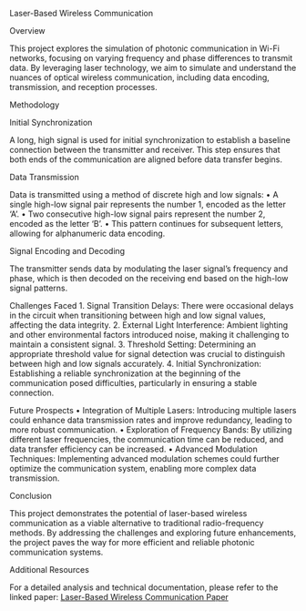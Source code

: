 Laser-Based Wireless Communication

Overview

This project explores the simulation of photonic communication in Wi-Fi networks, focusing on varying frequency and phase differences to transmit data. By leveraging laser technology, we aim to simulate and understand the nuances of optical wireless communication, including data encoding, transmission, and reception processes.

Methodology

Initial Synchronization

A long, high signal is used for initial synchronization to establish a baseline connection between the transmitter and receiver. This step ensures that both ends of the communication are aligned before data transfer begins.

Data Transmission

Data is transmitted using a method of discrete high and low signals:
	•	A single high-low signal pair represents the number 1, encoded as the letter ‘A’.
	•	Two consecutive high-low signal pairs represent the number 2, encoded as the letter ‘B’.
	•	This pattern continues for subsequent letters, allowing for alphanumeric data encoding.

Signal Encoding and Decoding

The transmitter sends data by modulating the laser signal’s frequency and phase, which is then decoded on the receiving end based on the high-low signal patterns.

Challenges Faced
	1.	Signal Transition Delays: There were occasional delays in the circuit when transitioning between high and low signal values, affecting the data integrity.
	2.	External Light Interference: Ambient lighting and other environmental factors introduced noise, making it challenging to maintain a consistent signal.
	3.	Threshold Setting: Determining an appropriate threshold value for signal detection was crucial to distinguish between high and low signals accurately.
	4.	Initial Synchronization: Establishing a reliable synchronization at the beginning of the communication posed difficulties, particularly in ensuring a stable connection.

Future Prospects
	•	Integration of Multiple Lasers: Introducing multiple lasers could enhance data transmission rates and improve redundancy, leading to more robust communication.
	•	Exploration of Frequency Bands: By utilizing different laser frequencies, the communication time can be reduced, and data transfer efficiency can be increased.
	•	Advanced Modulation Techniques: Implementing advanced modulation schemes could further optimize the communication system, enabling more complex data transmission.

Conclusion

This project demonstrates the potential of laser-based wireless communication as a viable alternative to traditional radio-frequency methods. By addressing the challenges and exploring future enhancements, the project paves the way for more efficient and reliable photonic communication systems.

Additional Resources

For a detailed analysis and technical documentation, please refer to the linked paper: [Laser-Based Wireless Communication Paper]([url](https://iitgnacin-my.sharepoint.com/:b:/g/personal/23110334_iitgn_ac_in/ERaP6oIndxJFivPPv5zZU1oB4PGTzJmV_qZ0f7bsHcz34Q?e=xuISmt))

